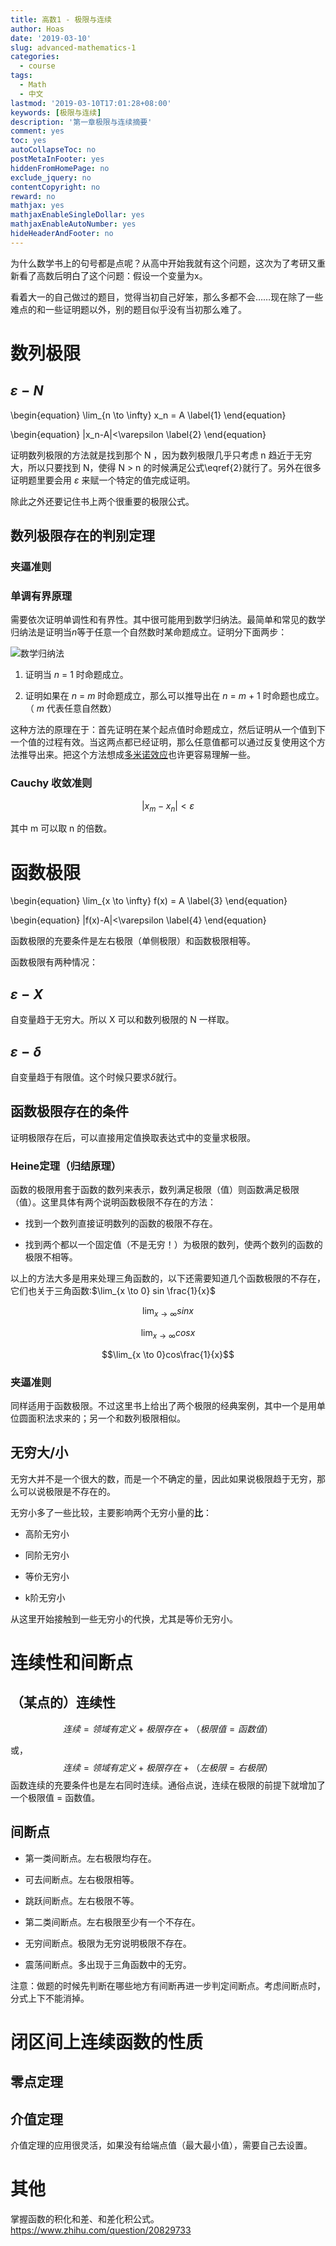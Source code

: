 ```yaml
---
title: 高数1 - 极限与连续
author: Hoas
date: '2019-03-10'
slug: advanced-mathematics-1
categories:
  - course
tags:
  - Math
  - 中文
lastmod: '2019-03-10T17:01:28+08:00'
keywords: [极限与连续]
description: '第一章极限与连续摘要'
comment: yes
toc: yes
autoCollapseToc: no
postMetaInFooter: yes
hiddenFromHomePage: no
exclude_jquery: no
contentCopyright: no
reward: no
mathjax: yes
mathjaxEnableSingleDollar: yes
mathjaxEnableAutoNumber: yes
hideHeaderAndFooter: no
---
```


为什么数学书上的句号都是点呢？从高中开始我就有这个问题，这次为了考研又重新看了高数后明白了这个问题：假设一个变量为x。

看着大一的自己做过的题目，觉得当初自己好笨，那么多都不会……现在除了一些难点的和一些证明题以外，别的题目似乎没有当初那么难了。

<!--more-->

# 数列极限

## $\varepsilon - N$

\begin{equation}
\lim_{n \to \infty} x_n = A
\label{1}
\end{equation}

\begin{equation}
|x_n-A|<\varepsilon
\label{2}
\end{equation}

证明数列极限的方法就是找到那个 N ，因为数列极限几乎只考虑 n 趋近于无穷大，所以只要找到 N，使得 N > n 的时候满足公式\eqref{2}就行了。另外在很多证明题里要会用 $\varepsilon$ 来赋一个特定的值完成证明。

除此之外还要记住书上两个很重要的极限公式。

## 数列极限存在的判别定理

### 夹逼准则

### 单调有界原理

需要依次证明单调性和有界性。其中很可能用到数学归纳法。最简单和常见的数学归纳法是证明当*n*等于任意一个自然数时某命题成立。证明分下面两步：

![数学归纳法](https://upload.wikimedia.org/wikipedia/commons/thumb/9/92/Dominoeffect.png/200px-Dominoeffect.png)

1. 证明当 *n* = 1 时命题成立。



1. 证明如果在 *n* = *m* 时命题成立，那么可以推导出在 *n* = *m* + 1 时命题也成立。（ *m* 代表任意自然数）

这种方法的原理在于：首先证明在某个起点值时命题成立，然后证明从一个值到下一个值的过程有效。当这两点都已经证明，那么任意值都可以通过反复使用这个方法推导出来。把这个方法想成[多米诺效应](https://zh.wikipedia.org/wiki/%E5%A4%9A%E7%B1%B3%E8%AF%BA%E6%95%88%E5%BA%94)也许更容易理解一些。

### Cauchy 收敛准则

$$
|x_m-x_n|<\varepsilon
$$

其中 m 可以取 n 的倍数。

# 函数极限

\begin{equation}
\lim_{x \to \infty} f(x) = A
\label{3}
\end{equation}

\begin{equation}
|f(x)-A|<\varepsilon
\label{4}
\end{equation}

函数极限的充要条件是左右极限（单侧极限）和函数极限相等。

函数极限有两种情况：

## $\varepsilon - X$

自变量趋于无穷大。所以 X 可以和数列极限的 N 一样取。

## $\varepsilon - \delta$

自变量趋于有限值。这个时候只要求$\delta$就行。

## 函数极限存在的条件

证明极限存在后，可以直接用定值换取表达式中的变量求极限。

### Heine定理（归结原理）

函数的极限用套于函数的数列来表示，数列满足极限（值）则函数满足极限（值）。这里具体有两个说明函数极限不存在的方法：

- 找到一个数列直接证明数列的函数的极限不存在。

- 找到两个都以一个固定值（不是无穷！）为极限的数列，使两个数列的函数的极限不相等。

以上的方法大多是用来处理三角函数的，以下还需要知道几个函数极限的不存在，它们也关于三角函数:$\lim_{x \to 0} sin \frac{1}{x}$

$$\lim_{x \to \infty}sinx$$

$$\lim_{x \to \infty} cosx$$

$$\lim_{x \to 0}cos\frac{1}{x}$$

### 夹逼准则

同样适用于函数极限。不过这里书上给出了两个极限的经典案例，其中一个是用单位圆面积法求来的；另一个和数列极限相似。

## 无穷大/小

无穷大并不是一个很大的数，而是一个不确定的量，因此如果说极限趋于无穷，那么可以说极限是不存在的。

无穷小多了一些比较，主要影响两个无穷小量的**比**：

- 高阶无穷小

- 同阶无穷小

- 等价无穷小

- k阶无穷小

从这里开始接触到一些无穷小的代换，尤其是等价无穷小。

# 连续性和间断点

## （某点的）连续性

$$
连续 = 领域有定义+极限存在+（极限值 = 函数值）
$$

或，
$$
连续 = 领域有定义+极限存在+（左极限 = 右极限）
$$
函数连续的充要条件也是左右同时连续。通俗点说，连续在极限的前提下就增加了一个极限值 = 函数值。

## 间断点

- 第一类间断点。左右极限均存在。

 - 可去间断点。左右极限相等。

 - 跳跃间断点。左右极限不等。

- 第二类间断点。左右极限至少有一个不存在。

 - 无穷间断点。极限为无穷说明极限不存在。

 - 震荡间断点。多出现于三角函数中的无穷。

注意：做题的时候先判断在哪些地方有间断再进一步判定间断点。考虑间断点时，分式上下不能消掉。

# 闭区间上连续函数的性质

## 零点定理

## 介值定理

介值定理的应用很灵活，如果没有给端点值（最大最小值），需要自己去设置。

# 其他

掌握函数的积化和差、和差化积公式。https://www.zhihu.com/question/20829733